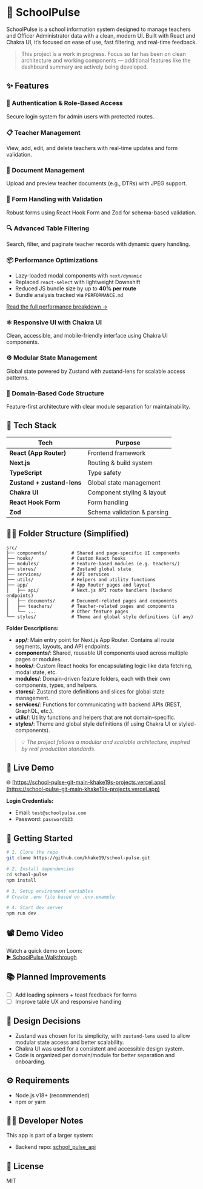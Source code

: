 # 🏫 SchoolPulse

SchoolPulse is a school information system designed to manage teachers and Officer Administrator data with a clean, modern UI. Built with React and Chakra UI, it’s focused on ease of use, fast filtering, and real-time feedback.

> This project is a work in progress. Focus so far has been on clean architecture and working components — additional features like the dashboard summary are actively being developed.

## ✨ Features

### 🔐 Authentication & Role-Based Access

Secure login system for admin users with protected routes.

### 📋 Teacher Management

View, add, edit, and delete teachers with real-time updates and form validation.

### 📄 Document Management

Upload and preview teacher documents (e.g., DTRs) with JPEG support.

### 🧾 Form Handling with Validation

Robust forms using React Hook Form and Zod for schema-based validation.

### 🔍 Advanced Table Filtering

Search, filter, and paginate teacher records with dynamic query handling.

### 📦 Performance Optimizations

- Lazy-loaded modal components with `next/dynamic`
- Replaced `react-select` with lightweight Downshift
- Reduced JS bundle size by up to **40% per route**
- Bundle analysis tracked via `PERFORMANCE.md`

[Read the full performance breakdown →](./PERFORMANCE.md)

### ⚛️ Responsive UI with Chakra UI

Clean, accessible, and mobile-friendly interface using Chakra UI components.

### ⚙️ Modular State Management

Global state powered by Zustand with zustand-lens for scalable access patterns.

### 🧰 Domain-Based Code Structure

Feature-first architecture with clear module separation for maintainability.

## 🧱 Tech Stack

| Tech                       | Purpose                     |
| -------------------------- | --------------------------- |
| **React (App Router)**     | Frontend framework          |
| **Next.js**                | Routing & build system      |
| **TypeScript**             | Type safety                 |
| **Zustand + zustand-lens** | Global state management     |
| **Chakra UI**              | Component styling & layout  |
| **React Hook Form**        | Form handling               |
| **Zod**                    | Schema validation & parsing |

## 🧑‍💻 Folder Structure (Simplified)

```
src/
├── components/         # Shared and page-specific UI components
├── hooks/              # Custom React hooks
├── modules/            # Feature-based modules (e.g. teachers/)
├── stores/             # Zustand global state
├── services/           # API services
├── utils/              # Helpers and utility functions
├── app/                # App Router pages and layout
│   ├── api/            # Next.js API route handlers (backend endpoints)
│   ├── documents/      # Document-related pages and components
│   ├── teachers/       # Teacher-related pages and components
│   └── ...             # Other feature pages
└── styles/             # Theme and global style definitions (if any)
```

**Folder Descriptions:**

- **app/**: Main entry point for Next.js App Router. Contains all route segments, layouts, and API endpoints.
- **components/**: Shared, reusable UI components used across multiple pages or modules.
- **hooks/**: Custom React hooks for encapsulating logic like data fetching, modal state, etc.
- **modules/**: Domain-driven feature folders, each with their own components, types, and helpers.
- **stores/**: Zustand store definitions and slices for global state management.
- **services/**: Functions for communicating with backend APIs (REST, GraphQL, etc.).
- **utils/**: Utility functions and helpers that are not domain-specific.
- **styles/**: Theme and global style definitions (if using Chakra UI or styled-components).

> 💡 _The project follows a modular and scalable architecture, inspired by real production standards._

## 🧪 Live Demo

🌐 [https://school-pulse-git-main-khake19s-projects.vercel.app](https://school-pulse-git-main-khake19s-projects.vercel.app)

**Login Credentials:**

- Email: `test@schoolpulse.com`
- Password: `password123`

## 🚀 Getting Started

```bash
# 1. Clone the repo
git clone https://github.com/khake19/school-pulse.git

# 2. Install dependencies
cd school-pulse
npm install

# 3. Setup environment variables
# Create .env file based on .env.example

# 4. Start dev server
npm run dev
```

## 📽 Demo Video

Watch a quick demo on Loom:  
[▶️ SchoolPulse Walkthrough](https://www.loom.com/share/d7b8d714631c475a82581080719a5d8a?sid=fadc10eb-7939-4f00-bb09-8f6fdc254747)

## 📚 Planned Improvements

- [ ] Add loading spinners + toast feedback for forms
- [ ] Improve table UX and responsive handling

## 🧠 Design Decisions

- Zustand was chosen for its simplicity, with `zustand-lens` used to allow modular state access and better scalability.
- Chakra UI was used for a consistent and accessible design system.
- Code is organized per domain/module for better separation and onboarding.

## ⚙️ Requirements

- Node.js v18+ (recommended)
- npm or yarn

## 👨‍🔧 Developer Notes

This app is part of a larger system:

- Backend repo: [school_pulse_api](https://github.com/khake19/school_pulse_api)

## 📝 License

MIT
